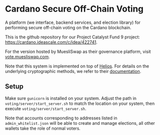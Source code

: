 # Cardano Secure Off-Chain Voting
A platform (we interface, backend services, and election library) for performing secure off-chain voting on the Cardano blockchain.

This is the github repository for our Project Catalyst Fund 9 project: https://cardano.ideascale.com/c/idea/422741.

For the version hosted by MuesliSwap as their governance platform, visit [vote.muesliswap.com](vote.muesliswap.com).

Note that this system is implemented on top of [Helios](https://www.heliosvoting.org). For details on the underlying cryptographic methods, we refer to their [documentation](https://www.heliosvoting.org/docs).

## Setup

Make sure `gunicorn` is installed on your system. Adjust the path in `voting/server/start_server.sh` to match the location on your system, then execute `voting/server/start_server.sh`.

Note that accounts corresponding to addresses listed in `admin_whitelist.json` will be able to create and manage elections, all other wallets take the role of normal voters.
